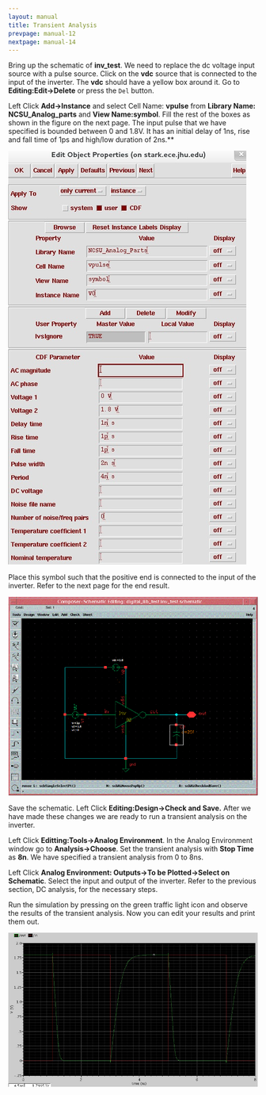```yaml
---
layout: manual
title: Transient Analysis
prevpage: manual-12
nextpage: manual-14
---
```


Bring up the schematic of **inv\_test**. We need to replace the dc voltage input source with a pulse source. Click on the **vdc** source that is connected to the input of the inverter. The **vdc** should have a yellow box around it. Go to **Editing:Edit-\>Delete** or press the `Del` button.

Left Click **Add-\>Instance** and select Cell Name: **vpulse** from **Library Name: NCSU\_Analog\_parts** and **View Name:symbol**. Fill the rest of the boxes as shown in the figure on the next page. The input pulse that we have specified is bounded between 0 and 1.8V. It has an initial delay of 1ns, rise and fall time of 1ps and high/low duration of 2ns.**

![](/images/manual/vpulse_tsmc.jpg)

Place this symbol such that the positive end is connected to the input
of the inverter. Refer to the next page for the end
result.

![](/images/manual/schematic_pulse.gif)

Save the schematic. Left Click **Editing:Design-\>Check
and Save.** After we have made these changes we are ready to run a
transient analysis on the inverter.

Left Click **Editting:Tools-\>Analog Environment**. In
the Analog Environment window go to **Analysis-\>Choose**. Set the
transient analysis with **Stop Time** as **8n**. We have specified a
transient analysis from 0 to 8ns.

Left Click **Analog Environment: Outputs-\>To be Plotted-\>Select on
Schematic**. Select the input and output of the inverter. Refer to the
previous section, DC analysis, for the necessary
steps.

Run the simulation by pressing on the green traffic light icon and
observe the results of the transient analysis. Now you can edit your
results and print them out.

![](/images/manual/Trans_results_tsmc.jpg)
